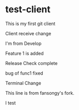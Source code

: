 test-client
===========

This is my first git client

Client receive change

I'm from Develop

Feature 1 is added

Release Check complete 

bug of func1 fixed

Terminal Change

This line is from fansongy's fork.

I test
